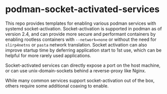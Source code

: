 # podman-socket-activated-services

This repo provides templates for enabling various podman services with systemd socket-activation.
Socket-activation is supported in podman as of version 2.4, and can provide more secure and
performant containers by enabling rootless containers with `--network=none` or without the need
for `slirp4netns` or `pasta` network translation.  Socket activation can also improve startup
time by deferring application start to 1st use, which can be helpful for more rarely used
applications.

Socket-activated services can directly expose a port on the host machine, or can use
unix-domain-sockets behind a reverse-proxy like Nginx.

While many common services support socket-activation out of the box, others require some
additional coaxing to enable.
